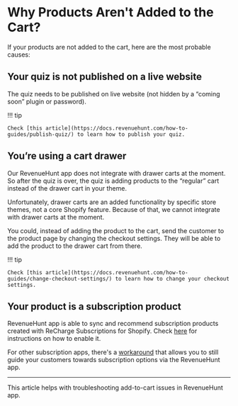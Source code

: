 # Why Products Aren't Added to the Cart?

If your products are not added to the cart, here are the most probable causes:

## Your quiz is not published on a live website

The quiz needs to be published on live website (not hidden by a “coming soon” plugin or password). 

!!! tip

    Check [this article](https://docs.revenuehunt.com/how-to-guides/publish-quiz/) to learn how to publish your quiz.

## You’re using a cart drawer

Our RevenueHunt app does not integrate with drawer carts at the moment. So after the quiz is over, the quiz is adding products to the “regular” cart instead of the drawer cart in your theme.

Unfortunately, drawer carts are an added functionality by specific store themes, not a core Shopify feature. Because of that, we cannot integrate with drawer carts at the moment.

You could, instead of adding the product to the cart, send the customer to the product page by changing the checkout settings. They will be able to add the product to the drawer cart from there.

!!! tip

    Check [this article](https://docs.revenuehunt.com/how-to-guides/change-checkout-settings/) to learn how to change your checkout settings.


## Your product is a subscription product

RevenueHunt app is able to sync and recommend subscription products created with ReCharge Subscriptions for Shopify. Check [here](https://docs.revenuehunt.com/how-to-guides/recommend-subscription-products/) for instructions on how to enable it.

For other subscription apps, there's a [workaround](https://docs.revenuehunt.com/how-to-guides/recommend-subscription-products/#other-subscriptions) that allows you to still guide your customers towards subscription options via the RevenueHunt app. 


---
This article helps with troubleshooting add-to-cart issues in RevenueHunt app.